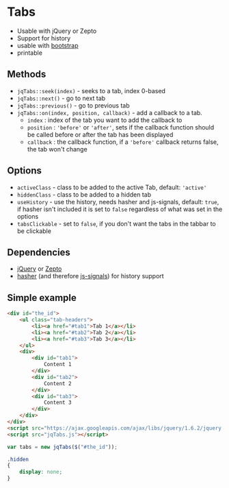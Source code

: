 Tabs
===========

* Usable with jQuery or Zepto
* Support for history
* usable with [bootstrap](https://github.com/twitter/bootstrap)
* printable

Methods
-------

* `jqTabs::seek(index)` - seeks to a tab, index 0-based
* `jqTabs::next()` - go to next tab
* `jqTabs::previous()` - go to previous tab
* `jqTabs::on(index, position, callback)` - add a callback to a tab.
	* `index` : index of the tab you want to add the callback to
	* `position` : `'before'` or `'after'`, sets if the callback function should be called before or after the tab has been displayed
	* `callback` : the callback function, if a `'before'` callback returns false, the tab won't change

Options
-------

* `activeClass` - class to be added to the active Tab, default: `'active'`
* `hiddenClass` - class to be added to a hidden tab
* `useHistory` - use the history, needs hasher and js-signals, default: `true`, if hasher isn't included it is set to `false` regardless of what was set in the options
* `tabsClickable` - set to `false`, if you don't want the tabs in the tabbar to be clickable

Dependencies
------------

* [jQuery](http://jquery.com/) or [Zepto](http://zeptojs.com/)
* [hasher](http://github.com/millermedeiros/hasher) (and therefore [js-signals](http://millermedeiros.github.com/js-signals/)) for history support

Simple example
--------------

```html
<div id="the_id">
	<ul class="tab-headers">
		<li><a href="#tab1">Tab 1</a></li>
		<li><a href="#tab2">Tab 2</a></li>
		<li><a href="#tab3">Tab 3</a></li>
	</ul>
	<div>
		<div id="tab1">
			Content 1
		</div>
		<div id="tab2">
			Content 2
		</div>
		<div id="tab3">
			Content 3
		</div>
	</div>
</div>
<script src="https://ajax.googleapis.com/ajax/libs/jquery/1.6.2/jquery.min.js"></script>
<script src="jqTabs.js"></script>
```

```javascript
var tabs = new jqTabs($("#the_id"));
```

```css
.hidden
{
	display: none;
}
```